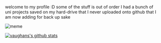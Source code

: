 welcome to my profile :D
some of the stuff is out of order I had a bunch of uni projects saved on my hard-drive that I never uploaded onto github that I am now adding for back up sake

![meme](https://www.garfield.com/img/garfield-comic-size.jpg)

[![vaughans's github stats](https://github-readme-stats.vercel.app/api?username=mrfab13&theme=blue-green)](https://github.com/anuraghazra/github-readme-stats)

